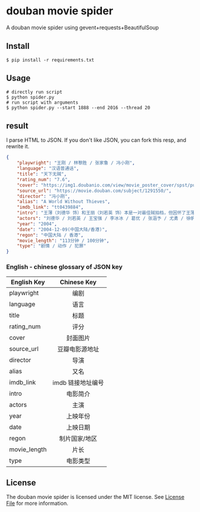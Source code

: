 # douban movie spider
A douban movie spider using gevent+requests+BeautifulSoup

## Install
```
$ pip install -r requirements.txt
```

## Usage
```
# directly run script
$ python spider.py
# run script with arguments
$ python spider.py --start 1888 --end 2016 --thread 20
```

## result
I parse HTML to JSON. If you don't like JSON, you can fork this resp, and rewrite it.
```json
{
    "playwright": "王刚 / 林黎胜 / 张家鲁 / 冯小刚",
    "language": "汉语普通话",
    "title": "天下无贼",
    "rating_num": "7.6",
    "cover": "https://img1.doubanio.com/view/movie_poster_cover/spst/public/p1910825177.jpg",
    "source_url": "https://movie.douban.com/subject/1291550/",
    "director": "冯小刚",
    "alias": "A World Without Thieves",
    "imdb_link": "tt0439884",
    "intro": "王薄（刘德华 饰）和王丽（刘若英 饰）本是一对最佳贼拍档，但因怀了王薄的孩子，王丽决定收手赎罪，两人产生分歧。在火车站遇到刚刚从城市里挣了一笔钱准备回老家用它盖房子娶媳妇的农村娃子傻根（王宝强 饰）后，王丽被他的单纯打动，决定暗中保护不使他的辛苦钱失窃，王薄却寻思找合适机会下手，但 最终因为“夫妻情深”归入了王丽的阵营。 不料傻根的钱早被以黎叔（葛优 饰）为头目的另一著名扒窃团伙盯上，于是一系列围绕傻根书包里的钞票、在王薄、王丽和黎叔团伙之间展开的强强斗争上演。",
    "actors": "刘德华 / 刘若英 / 王宝强 / 李冰冰 / 葛优 / 张涵予 / 尤勇 / 徐帆 / 傅彪 / 范伟 / 冯远征 / 林家栋",
    "year": "2004",
    "date": "2004-12-09(中国大陆/香港)",
    "regon": "中国大陆 / 香港",
    "movie_length": "113分钟 / 100分钟",
    "type": "剧情 / 动作 / 犯罪"
}
```

### English - chinese glossary of JSON key
| English Key        | Chinese Key           |
| -------------------|:---------------------:|
| playwright         | 编剧                  |
| language           | 语言                  |
| title              | 标题                  |
| rating_num         | 评分                  |
| cover              | 封面图片              |
| source_url         | 豆瓣电影源地址        |
| director           | 导演                  |
| alias              | 又名                  |
| imdb_link          | imdb 链接地址编号     |
| intro              | 电影简介              |
| actors             | 主演                  |
| year               | 上映年份              |
| date               | 上映日期              |
| regon              | 制片国家/地区         |
| movie_length       | 片长                  |
| type               | 电影类型              |


## License
The douban movie spider is licensed under the MIT license. See [License File](LICENSE) for more information.
